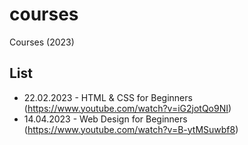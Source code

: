 # courses
Courses (2023)

## List
- 22.02.2023 - HTML & CSS for Beginners (https://www.youtube.com/watch?v=iG2jotQo9NI)
- 14.04.2023 - Web Design for Beginners (https://www.youtube.com/watch?v=B-ytMSuwbf8)
